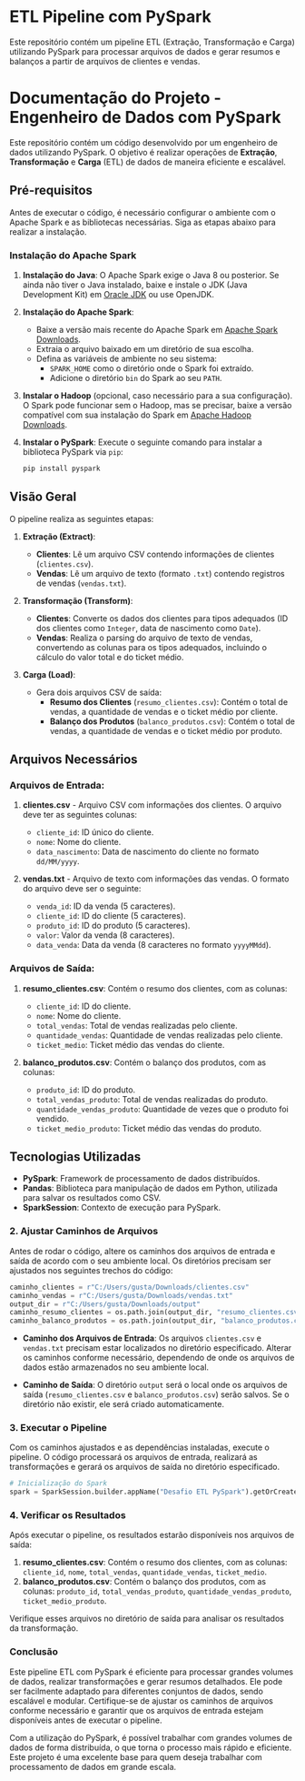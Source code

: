 # ETL Pipeline com PySpark

Este repositório contém um pipeline ETL (Extração, Transformação e Carga) utilizando PySpark para processar arquivos de dados e gerar resumos e balanços a partir de arquivos de clientes e vendas.

# Documentação do Projeto - Engenheiro de Dados com PySpark

Este repositório contém um código desenvolvido por um engenheiro de dados utilizando PySpark. O objetivo é realizar operações de **Extração**, **Transformação** e **Carga** (ETL) de dados de maneira eficiente e escalável.

## Pré-requisitos

Antes de executar o código, é necessário configurar o ambiente com o Apache Spark e as bibliotecas necessárias. Siga as etapas abaixo para realizar a instalação.

### Instalação do Apache Spark

1. **Instalação do Java**: O Apache Spark exige o Java 8 ou posterior. Se ainda não tiver o Java instalado, baixe e instale o JDK (Java Development Kit) em [Oracle JDK](https://www.oracle.com/java/technologies/javase-jdk11-downloads.html) ou use OpenJDK.
   
2. **Instalação do Apache Spark**:
   - Baixe a versão mais recente do Apache Spark em [Apache Spark Downloads](https://spark.apache.org/downloads.html).
   - Extraia o arquivo baixado em um diretório de sua escolha.
   - Defina as variáveis de ambiente no seu sistema:
     - `SPARK_HOME` como o diretório onde o Spark foi extraído.
     - Adicione o diretório `bin` do Spark ao seu `PATH`.

3. **Instalar o Hadoop** (opcional, caso necessário para a sua configuração). O Spark pode funcionar sem o Hadoop, mas se precisar, baixe a versão compatível com sua instalação do Spark em [Apache Hadoop Downloads](https://hadoop.apache.org/releases.html).

4. **Instalar o PySpark**:
   Execute o seguinte comando para instalar a biblioteca PySpark via `pip`:
   
   ```bash
   pip install pyspark
   
## Visão Geral

O pipeline realiza as seguintes etapas:

1. **Extração (Extract)**:
   - **Clientes**: Lê um arquivo CSV contendo informações de clientes (`clientes.csv`).
   - **Vendas**: Lê um arquivo de texto (formato `.txt`) contendo registros de vendas (`vendas.txt`).

2. **Transformação (Transform)**:
   - **Clientes**: Converte os dados dos clientes para tipos adequados (ID dos clientes como `Integer`, data de nascimento como `Date`).
   - **Vendas**: Realiza o parsing do arquivo de texto de vendas, convertendo as colunas para os tipos adequados, incluindo o cálculo do valor total e do ticket médio.

3. **Carga (Load)**:
   - Gera dois arquivos CSV de saída:
     - **Resumo dos Clientes** (`resumo_clientes.csv`): Contém o total de vendas, a quantidade de vendas e o ticket médio por cliente.
     - **Balanço dos Produtos** (`balanco_produtos.csv`): Contém o total de vendas, a quantidade de vendas e o ticket médio por produto.

## Arquivos Necessários

### Arquivos de Entrada:
1. **clientes.csv** - Arquivo CSV com informações dos clientes. O arquivo deve ter as seguintes colunas:
   - `cliente_id`: ID único do cliente.
   - `nome`: Nome do cliente.
   - `data_nascimento`: Data de nascimento do cliente no formato `dd/MM/yyyy`.

2. **vendas.txt** - Arquivo de texto com informações das vendas. O formato do arquivo deve ser o seguinte:
   - `venda_id`: ID da venda (5 caracteres).
   - `cliente_id`: ID do cliente (5 caracteres).
   - `produto_id`: ID do produto (5 caracteres).
   - `valor`: Valor da venda (8 caracteres).
   - `data_venda`: Data da venda (8 caracteres no formato `yyyyMMdd`).

### Arquivos de Saída:
1. **resumo_clientes.csv**: Contém o resumo dos clientes, com as colunas:
   - `cliente_id`: ID do cliente.
   - `nome`: Nome do cliente.
   - `total_vendas`: Total de vendas realizadas pelo cliente.
   - `quantidade_vendas`: Quantidade de vendas realizadas pelo cliente.
   - `ticket_medio`: Ticket médio das vendas do cliente.

2. **balanco_produtos.csv**: Contém o balanço dos produtos, com as colunas:
   - `produto_id`: ID do produto.
   - `total_vendas_produto`: Total de vendas realizadas do produto.
   - `quantidade_vendas_produto`: Quantidade de vezes que o produto foi vendido.
   - `ticket_medio_produto`: Ticket médio das vendas do produto.

## Tecnologias Utilizadas

- **PySpark**: Framework de processamento de dados distribuídos.
- **Pandas**: Biblioteca para manipulação de dados em Python, utilizada para salvar os resultados como CSV.
- **SparkSession**: Contexto de execução para PySpark.

### 2. Ajustar Caminhos de Arquivos

Antes de rodar o código, altere os caminhos dos arquivos de entrada e saída de acordo com o seu ambiente local. Os diretórios precisam ser ajustados nos seguintes trechos do código:

```python
caminho_clientes = r"C:/Users/gusta/Downloads/clientes.csv"
caminho_vendas = r"C:/Users/gusta/Downloads/vendas.txt"
output_dir = r"C:/Users/gusta/Downloads/output"
caminho_resumo_clientes = os.path.join(output_dir, "resumo_clientes.csv")
caminho_balanco_produtos = os.path.join(output_dir, "balanco_produtos.csv")
```

- **Caminho dos Arquivos de Entrada**: Os arquivos `clientes.csv` e `vendas.txt` precisam estar localizados no diretório especificado. Alterar os caminhos conforme necessário, dependendo de onde os arquivos de dados estão armazenados no seu ambiente local.

- **Caminho de Saída**: O diretório `output` será o local onde os arquivos de saída (`resumo_clientes.csv` e `balanco_produtos.csv`) serão salvos. Se o diretório não existir, ele será criado automaticamente.

### 3. Executar o Pipeline

Com os caminhos ajustados e as dependências instaladas, execute o pipeline. O código processará os arquivos de entrada, realizará as transformações e gerará os arquivos de saída no diretório especificado.

```python
# Inicialização do Spark
spark = SparkSession.builder.appName("Desafio ETL PySpark").getOrCreate()
```

### 4. Verificar os Resultados

Após executar o pipeline, os resultados estarão disponíveis nos arquivos de saída:

1. **resumo_clientes.csv**: Contém o resumo dos clientes, com as colunas: `cliente_id`, `nome`, `total_vendas`, `quantidade_vendas`, `ticket_medio`.
2. **balanco_produtos.csv**: Contém o balanço dos produtos, com as colunas: `produto_id`, `total_vendas_produto`, `quantidade_vendas_produto`, `ticket_medio_produto`.

Verifique esses arquivos no diretório de saída para analisar os resultados da transformação.

### Conclusão

Este pipeline ETL com PySpark é eficiente para processar grandes volumes de dados, realizar transformações e gerar resumos detalhados. Ele pode ser facilmente adaptado para diferentes conjuntos de dados, sendo escalável e modular. Certifique-se de ajustar os caminhos de arquivos conforme necessário e garantir que os arquivos de entrada estejam disponíveis antes de executar o pipeline.

Com a utilização do PySpark, é possível trabalhar com grandes volumes de dados de forma distribuída, o que torna o processo mais rápido e eficiente. Este projeto é uma excelente base para quem deseja trabalhar com processamento de dados em grande escala.
